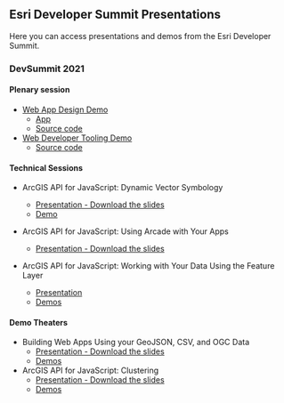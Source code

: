 ## Esri Developer Summit Presentations

Here you can access presentations and demos from the Esri Developer Summit.

### DevSummit 2021

#### Plenary session
- [Web App Design Demo](https://youtu.be/_yKBDw3D_q0)
  - [App](https://annelfitz.github.io/DevSummit-presentations/DS-2021/plenary/age-income-in-LA/)
  - [Source code](https://github.com/annelfitz/DevSummit-presentations/tree/main/DS-2021/plenary/age-income-in-LA)
- [Web Developer Tooling Demo](https://youtu.be/P_fLfP0O7lc)
  - [Source code](https://github.com/annelfitz/DevSummit-presentations/tree/main/DS-2021/plenary/ESM/vite-arcgis-project)

#### Technical Sessions
  
- ArcGIS API for JavaScript: Dynamic Vector Symbology
  - [Presentation - Download the slides](https://raw.githubusercontent.com/annelfitz/DevSummit-presentations/main/DS-2021/Dynamic-vector-symbology/slides.pptx)
  - [Demo](https://annelfitz.github.io/DevSummit-presentations/DS-2021/Dynamic-vector-symbology/demos/intro-cim.html)

- ArcGIS API for JavaScript: Using Arcade with Your Apps
  - [Presentation - Download the slides](https://raw.githubusercontent.com/annelfitz/DevSummit-presentations/main/DS-2021/Using-arcade-with-your-apps/slides.pptx)

- ArcGIS API for JavaScript: Working with Your Data Using the Feature Layer
  - [Presentation](https://annelfitz.github.io/DevSummit-presentations/DS-2021/Working-with-your-data-using-the-feature-layer/)
  - [Demos](https://annelfitz.github.io/DevSummit-presentations/DS-2021/Working-with-your-data-using-the-feature-layer/Demos/)

#### Demo Theaters 

- Building Web Apps Using your GeoJSON, CSV, and OGC Data
  - [Presentation - Download the slides](https://raw.githubusercontent.com/annelfitz/DevSummit-presentations/main/DS-2021/Building-web-apps-using-GeoJSON-CSV-OGC-data/slides.pptx)
  - [Demos](https://annelfitz.github.io/DevSummit-presentations/DS-2021/Building-web-apps-using-GeoJSON-CSV-OGC-data/demos/)
- ArcGIS API for JavaScript: Clustering
  - [Presentation - Download the slides](https://raw.githubusercontent.com/annelfitz/DevSummit-presentations/main/DS-2021/Clustering/slides.pptx)
  - [Demos](https://github.com/annelfitz/DevSummit-presentations/DS-2021/Clustering/demos/)